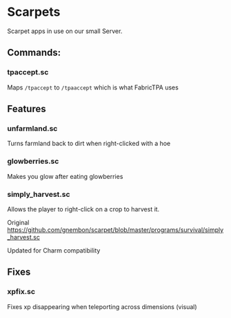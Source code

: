 # Scarpets
Scarpet apps in use on our small Server.

## Commands:
### tpaccept.sc
Maps `/tpaccept` to `/tpaaccept` which is what FabricTPA uses

## Features
### unfarmland.sc
Turns farmland back to dirt when right-clicked with a hoe

### glowberries.sc
Makes you glow after eating glowberries

### simply_harvest.sc
Allows the player to right-click on a crop to harvest it.

Original https://github.com/gnembon/scarpet/blob/master/programs/survival/simply_harvest.sc

Updated for Charm compatibility

## Fixes
### xpfix.sc
Fixes xp disappearing when teleporting across dimensions (visual)
